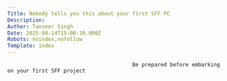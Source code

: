 ```yaml
---
Title: Nobody tells you this about your first SFF PC
Description: 
Author: Tanveer Singh
Date: 2025-08-14T15:00:10.000Z
Robots: noindex,nofollow
Template: index
---
```


                                            Be prepared before embarking on your first SFF project
                                        